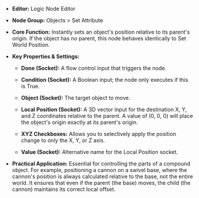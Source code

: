- **Editor:** Logic Node Editor
    
- **Node Group:** Objects > Set Attribute
    
- **Core Function:** Instantly sets an object's position relative to its parent's origin. If the object has no parent, this node behaves identically to Set World Position.
    
- **Key Properties & Settings:**
    
    - **Done (Socket):** A flow control input that triggers the node.
        
    - **Condition (Socket):** A Boolean input; the node only executes if this is True.
        
    - **Object (Socket):** The target object to move.
        
    - **Local Position (Socket):** A 3D vector input for the destination X, Y, and Z coordinates relative to the parent. A value of (0, 0, 0) will place the object's origin exactly at its parent's origin.
        
    - **XYZ Checkboxes:** Allows you to selectively apply the position change to only the X, Y, or Z axis.
        
    - **Value (Socket):** Alternative name for the Local Position socket.
        
- **Practical Application:** Essential for controlling the parts of a compound object. For example, positioning a cannon on a swivel base, where the cannon's position is always calculated relative to the base, not the entire world. It ensures that even if the parent (the base) moves, the child (the cannon) maintains its correct local offset.